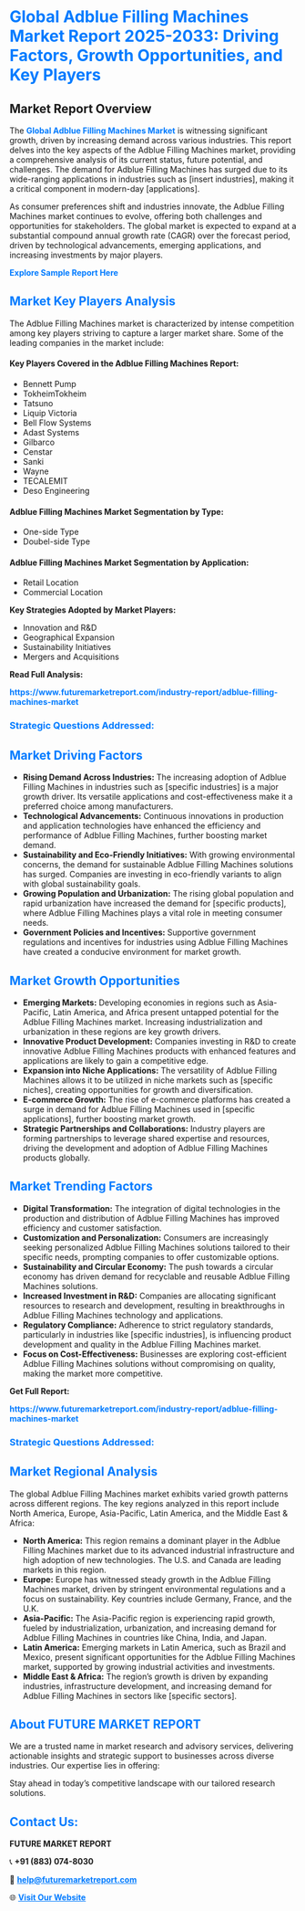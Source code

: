 <h1 style="color: #007BFF;">Global Adblue Filling Machines Market Report 2025-2033: Driving Factors, Growth Opportunities, and Key Players</h1>

<section id="overview">
<h2>Market Report Overview</h2>
<p>The <a href="https://www.futuremarketreport.com/industry-report/adblue-filling-machines-market" style="color: #007BFF; text-decoration: none;"><strong>Global Adblue Filling Machines Market</strong></a> is witnessing significant growth, driven by increasing demand across various industries. This report delves into the key aspects of the Adblue Filling Machines market, providing a comprehensive analysis of its current status, future potential, and challenges. The demand for Adblue Filling Machines has surged due to its wide-ranging applications in industries such as [insert industries], making it a critical component in modern-day [applications].</p>
<p>As consumer preferences shift and industries innovate, the Adblue Filling Machines market continues to evolve, offering both challenges and opportunities for stakeholders. The global market is expected to expand at a substantial compound annual growth rate (CAGR) over the forecast period, driven by technological advancements, emerging applications, and increasing investments by major players.</p>
</section>

<section id="overview">
<p><a href="https://www.futuremarketreport.com/request-sample/reportId=59134" style="color: #007BFF; text-decoration: none;"><strong>Explore Sample Report Here</strong></a></p>
</section>

<section id="key-players">
<h2 style="color: #007BFF;">Market Key Players Analysis</h2>
<p>The Adblue Filling Machines market is characterized by intense competition among key players striving to capture a larger market share. Some of the leading companies in the market include:</p>
<h4>Key Players Covered in the Adblue Filling Machines Report:</h4>
<ul><li>Bennett Pump</li><li>TokheimTokheim</li><li>Tatsuno</li><li>Liquip Victoria</li><li>Bell Flow Systems</li><li>Adast Systems</li><li>Gilbarco</li><li>Censtar</li><li>Sanki</li><li>Wayne</li><li>TECALEMIT</li><li>Deso Engineering</li></ul>
<h4>Adblue Filling Machines Market Segmentation by Type:</h4>
<ul><li>One-side Type</li><li>Doubel-side Type</li></ul>

<h4>Adblue Filling Machines Market Segmentation by Application:</h4>
<ul><li>Retail Location</li><li>Commercial Location</li></ul>
<p><strong>Key Strategies Adopted by Market Players:</strong></p>
<ul>
<li>Innovation and R&D</li>
<li>Geographical Expansion</li>
<li>Sustainability Initiatives</li>
<li>Mergers and Acquisitions</li>
</ul>
</section>

<section>
<p><strong>Read Full Analysis: </strong></p><a href="https://www.futuremarketreport.com/industry-report/adblue-filling-machines-market" style="color: #007BFF; text-decoration: none;"><strong>https://www.futuremarketreport.com/industry-report/adblue-filling-machines-market</strong></a>
<h3 style="color: #007BFF;">Strategic Questions Addressed:</h3>
</section>

<section id="driving-factors">
<h2 style="color: #007BFF;">Market Driving Factors</h2>
<ul>
<li><strong>Rising Demand Across Industries:</strong> The increasing adoption of Adblue Filling Machines in industries such as [specific industries] is a major growth driver. Its versatile applications and cost-effectiveness make it a preferred choice among manufacturers.</li>
<li><strong>Technological Advancements:</strong> Continuous innovations in production and application technologies have enhanced the efficiency and performance of Adblue Filling Machines, further boosting market demand.</li>
<li><strong>Sustainability and Eco-Friendly Initiatives:</strong> With growing environmental concerns, the demand for sustainable Adblue Filling Machines solutions has surged. Companies are investing in eco-friendly variants to align with global sustainability goals.</li>
<li><strong>Growing Population and Urbanization:</strong> The rising global population and rapid urbanization have increased the demand for [specific products], where Adblue Filling Machines plays a vital role in meeting consumer needs.</li>
<li><strong>Government Policies and Incentives:</strong> Supportive government regulations and incentives for industries using Adblue Filling Machines have created a conducive environment for market growth.</li>
</ul>
</section>

<section id="growth-opportunities">
<h2 style="color: #007BFF;">Market Growth Opportunities</h2>
<ul>
<li><strong>Emerging Markets:</strong> Developing economies in regions such as Asia-Pacific, Latin America, and Africa present untapped potential for the Adblue Filling Machines market. Increasing industrialization and urbanization in these regions are key growth drivers.</li>
<li><strong>Innovative Product Development:</strong> Companies investing in R&D to create innovative Adblue Filling Machines products with enhanced features and applications are likely to gain a competitive edge.</li>
<li><strong>Expansion into Niche Applications:</strong> The versatility of Adblue Filling Machines allows it to be utilized in niche markets such as [specific niches], creating opportunities for growth and diversification.</li>
<li><strong>E-commerce Growth:</strong> The rise of e-commerce platforms has created a surge in demand for Adblue Filling Machines used in [specific applications], further boosting market growth.</li>
<li><strong>Strategic Partnerships and Collaborations:</strong> Industry players are forming partnerships to leverage shared expertise and resources, driving the development and adoption of Adblue Filling Machines products globally.</li>
</ul>
</section>

<section id="trending-factors">
<h2 style="color: #007BFF;">Market Trending Factors</h2>
<ul>
<li><strong>Digital Transformation:</strong> The integration of digital technologies in the production and distribution of Adblue Filling Machines has improved efficiency and customer satisfaction.</li>
<li><strong>Customization and Personalization:</strong> Consumers are increasingly seeking personalized Adblue Filling Machines solutions tailored to their specific needs, prompting companies to offer customizable options.</li>
<li><strong>Sustainability and Circular Economy:</strong> The push towards a circular economy has driven demand for recyclable and reusable Adblue Filling Machines solutions.</li>
<li><strong>Increased Investment in R&D:</strong> Companies are allocating significant resources to research and development, resulting in breakthroughs in Adblue Filling Machines technology and applications.</li>
<li><strong>Regulatory Compliance:</strong> Adherence to strict regulatory standards, particularly in industries like [specific industries], is influencing product development and quality in the Adblue Filling Machines market.</li>
<li><strong>Focus on Cost-Effectiveness:</strong> Businesses are exploring cost-efficient Adblue Filling Machines solutions without compromising on quality, making the market more competitive.</li>
</ul>
</section>

<section>
<p><strong>Get Full Report: </strong></p><a href="https://www.futuremarketreport.com/industry-report/adblue-filling-machines-market" style="color: #007BFF; text-decoration: none;"><strong>https://www.futuremarketreport.com/industry-report/adblue-filling-machines-market</strong></a>
<h3 style="color: #007BFF;">Strategic Questions Addressed:</h3>
</section>


<section id="regional-analysis">
<h2 style="color: #007BFF;">Market Regional Analysis</h2>
<p>The global Adblue Filling Machines market exhibits varied growth patterns across different regions. The key regions analyzed in this report include North America, Europe, Asia-Pacific, Latin America, and the Middle East & Africa:</p>
<ul>
<li><strong>North America:</strong> This region remains a dominant player in the Adblue Filling Machines market due to its advanced industrial infrastructure and high adoption of new technologies. The U.S. and Canada are leading markets in this region.</li>
<li><strong>Europe:</strong> Europe has witnessed steady growth in the Adblue Filling Machines market, driven by stringent environmental regulations and a focus on sustainability. Key countries include Germany, France, and the U.K.</li>
<li><strong>Asia-Pacific:</strong> The Asia-Pacific region is experiencing rapid growth, fueled by industrialization, urbanization, and increasing demand for Adblue Filling Machines in countries like China, India, and Japan.</li>
<li><strong>Latin America:</strong> Emerging markets in Latin America, such as Brazil and Mexico, present significant opportunities for the Adblue Filling Machines market, supported by growing industrial activities and investments.</li>
<li><strong>Middle East & Africa:</strong> The region’s growth is driven by expanding industries, infrastructure development, and increasing demand for Adblue Filling Machines in sectors like [specific sectors].</li>
</ul>
</section>

<footer>
<h2 style="color: #007BFF;">About FUTURE MARKET REPORT</h2>
<p>We are a trusted name in market research and advisory services, delivering actionable insights and strategic support to businesses across diverse industries. Our expertise lies in offering:</p>

<p>Stay ahead in today’s competitive landscape with our tailored research solutions.</p>

<h2 style="color: #007BFF;">Contact Us:</h2>
<p><strong>FUTURE MARKET REPORT</strong></p>
<p>📞 <strong>+91 (883) 074-8030</strong></p>
<p>📧 <strong><a href="mailto:help@futuremarketreport.com" style="color: #007BFF;">help@futuremarketreport.com</a></strong></p>
<p>🌐 <strong><a href="https://www.futuremarketreport.com/" style="color: #007BFF;">Visit Our Website</a></strong></p>
</footer>